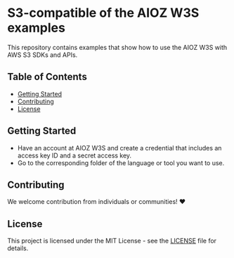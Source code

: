 # S3-compatible of the AIOZ W3S examples

This repository contains examples that show how to use the AIOZ W3S with AWS S3 SDKs and APIs.

## Table of Contents

- [Getting Started](#getting-started)
- [Contributing](#contributing)
- [License](#license)

## Getting Started

- Have an account at AIOZ W3S and create a credential that includes an access key ID and a secret access key.
- Go to the corresponding folder of the language or tool you want to use.

## Contributing

We welcome contribution from individuals or communities! ❤️

## License

This project is licensed under the MIT License - see the [LICENSE](LICENSE) file for details.

